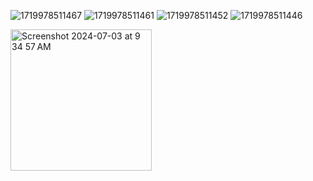 ![1719978511467](https://github.com/Vipremigini/Myfiles/assets/120324502/fe4f5231-1f72-4bef-8ced-336eb1505a67)
![1719978511461](https://github.com/Vipremigini/Myfiles/assets/120324502/8c04b3fa-1d0b-4ddb-84f0-937d26f8fd10)
![1719978511452](https://github.com/Vipremigini/Myfiles/assets/120324502/69a236a7-f43b-4a74-b41f-9d34c78a37f7)
![1719978511446](https://github.com/Vipremigini/Myfiles/assets/120324502/e3661aab-c9c8-4ebe-81a0-9e1607a57b1b)

<img width="226" alt="Screenshot 2024-07-03 at 9 34 57 AM" src="https://github.com/Vipremigini/Myfiles/assets/120324502/f3dab7a0-67be-43cd-9fa9-9a0fec5eb749">
